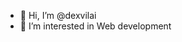 - 👋 Hi, I’m @dexvilai
- 👀 I’m interested in Web development


<!---
dexvilai/dexvilai is a ✨ special ✨ repository because its `README.md` (this file) appears on your GitHub profile.
You can click the Preview link to take a look at your changes.
--->

